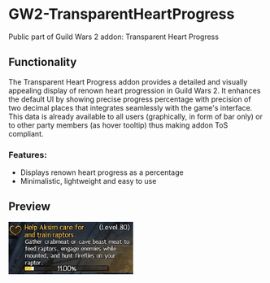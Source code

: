 # GW2-TransparentHeartProgress

Public part of Guild Wars 2 addon: Transparent Heart Progress

## Functionality

The Transparent Heart Progress addon provides a detailed and visually appealing display of renown heart progression in Guild Wars 2. It enhances the default UI by showing precise progress percentage with precision of two decimal places that integrates seamlessly with the game's interface. This data is already available to all users (graphically, in form of bar only) or to other party members (as hover tooltip) thus making addon ToS compliant.

### Features:
- Displays renown heart progress as a percentage
- Minimalistic, lightweight and easy to use

## Preview

![Addon Preview](img/preview.png)
